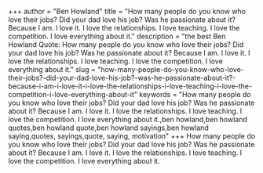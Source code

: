 +++
author = "Ben Howland"
title = "How many people do you know who love their jobs? Did your dad love his job? Was he passionate about it? Because I am. I love it. I love the relationships. I love teaching. I love the competition. I love everything about it."
description = "the best Ben Howland Quote: How many people do you know who love their jobs? Did your dad love his job? Was he passionate about it? Because I am. I love it. I love the relationships. I love teaching. I love the competition. I love everything about it."
slug = "how-many-people-do-you-know-who-love-their-jobs?-did-your-dad-love-his-job?-was-he-passionate-about-it?-because-i-am-i-love-it-i-love-the-relationships-i-love-teaching-i-love-the-competition-i-love-everything-about-it"
keywords = "How many people do you know who love their jobs? Did your dad love his job? Was he passionate about it? Because I am. I love it. I love the relationships. I love teaching. I love the competition. I love everything about it.,ben howland,ben howland quotes,ben howland quote,ben howland sayings,ben howland saying,quotes, sayings,quote, saying, motivation"
+++
How many people do you know who love their jobs? Did your dad love his job? Was he passionate about it? Because I am. I love it. I love the relationships. I love teaching. I love the competition. I love everything about it.
